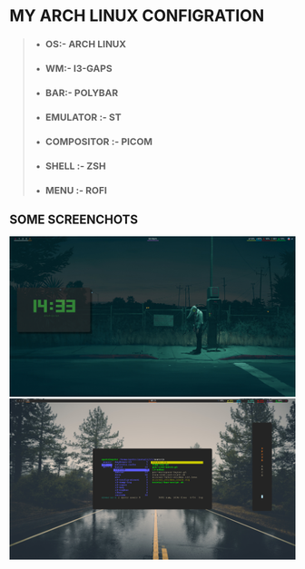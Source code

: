  # MY ARCH LINUX CONFIGRATION 
> - ### OS:-           ARCH LINUX
> - ### WM:-           I3-GAPS
> - ### BAR:-          POLYBAR
> - ### EMULATOR :-    ST
> - ### COMPOSITOR :-  PICOM
> - ### SHELL :-       ZSH
> - ### MENU :-        ROFI

 ## SOME SCREENCHOTS

 ![alt text](https://github.com/spctr01/dotfiles/blob/master/imgs/2.png)
 ![alt text](https://github.com/spctr01/dotfiles/blob/master/imgs/1.png)
